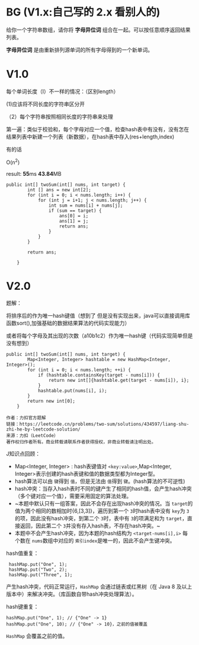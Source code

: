 # BG (V1.x:自己写的 2.x 看别人的)

给你一个字符串数组，请你将 **字母异位词** 组合在一起。可以按任意顺序返回结果列表。

**字母异位词** 是由重新排列源单词的所有字母得到的一个新单词。

# V1.0

每个单词长度（l）不一样的情况：（区别length）

(1)应该将不同长度的字符串区分开

（2）每个字符串按照相同长度的字符串来处理

第一遍：类似于校验和，每个字母对应一个值，检查hash表中有没有，没有怎在结果列表中新建一个列表（新数据），在hash表中存入(res+length,index)

有的话

 O(n$^2$)

result: **55**ms  **43.84**MB

```
public int[] twoSum(int[] nums, int target) {
        int [] ans = new int[2];
        for (int i = 0; i < nums.length; i++) {
            for (int j = i+1; j < nums.length; j++) {
                int sum = nums[i] + nums[j];
                if (sum == target) {
                    ans[0] = i;
                    ans[1] = j;
                    return ans;
                }
            }
        }

        return ans;
    
    }
```

# V2.0

题解：

将排序后的作为唯一hash键值（想到了 但是没有实现出来，java可以直接调用库函数sort(),加强基础的数据结果算法的代码实现能力）

或者将每个字母及其出现的次数（a10b1c2）作为唯一hash键（代码实现简单但是没有想到）

```
public int[] twoSum(int[] nums, int target) {
        Map<Integer, Integer> hashtable = new HashMap<Integer, Integer>();
        for (int i = 0; i < nums.length; ++i) {
            if (hashtable.containsKey(target - nums[i])) {
                return new int[]{hashtable.get(target - nums[i]), i};
            }
            hashtable.put(nums[i], i);
        }
        return new int[0];
    }

作者：力扣官方题解
链接：https://leetcode.cn/problems/two-sum/solutions/434597/liang-shu-zhi-he-by-leetcode-solution/
来源：力扣（LeetCode）
著作权归作者所有。商业转载请联系作者获得授权，非商业转载请注明出处。
```

J知识点回顾：

- Map<Integer, Integer> : hash表键值对 `<key:value>`,Map<Integer, Integer>表示创建的hash表键和值的数据类型都为Integer型。
- hash算法可以由 `键`得到 `值`，但是无法由 `值`得到 `键`。(hash算法的不可逆性)
- hash冲突：当存入hash表时不同的键产生了相同的hash值，会产生hash冲突（多个键对应一个值），需要采用固定的算法处理。
- ~本题中默认只有一组答案，因此不会存在出现hash冲突的情况。当 ``target``的值为两个相同的数相加时{6,[3,3]}，遍历到第一个 `3`时hash表中没有 `key`为 `3`的项，因此没有hash冲突，到第二个 `3`时，表中有 `3`的项满足和为 `target`，直接返回，因此第二个 `3`并没有存入hash表，不存在hash冲突。~
- 本题中不会产生hash冲突，因为本题的hash结构为 `<target-nums[i],i>` 每个数在 `nums`数组中对应的 `索引index`是唯一的，因此不会产生键冲突。

hash值重复：

```
 hashMap.put("One", 1);
 hashMap.put("Two", 2);
 hashMap.put("Three", 1); 
```

产生hash冲突，代码正常运行，`HashMap` 会通过链表或红黑树（在 Java 8 及以上版本中）来解决冲突。（库函数自带hash冲突处理算法）。

hash键重复：

```
hashMap.put("One", 1); // {"One" -> 1}
hashMap.put("One", 10); // {"One" -> 10}，之前的值被覆盖
```

`HashMap` 会覆盖之前的值。

